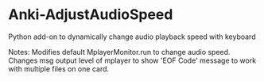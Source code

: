 # Anki-AdjustAudioSpeed
Python add-on to dynamically change audio playback speed with keyboard

Notes:
Modifies default MplayerMonitor.run to change audio speed.
Changes msg output level of mplayer to show 'EOF Code' message to work with multiple files on one card.
